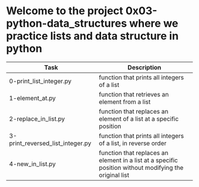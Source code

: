 # Welcome to the project 0x03-python-data_structures where we practice lists and data structure in python
| Task | Description |
| ----- | ----------- |
| 0-print_list_integer.py | function that prints all integers of a list |
| 1-element_at.py | function that retrieves an element from a list |
| 2-replace_in_list.py | function that replaces an element of a list at a specific position |
| 3-print_reversed_list_integer.py | function that prints all integers of a list, in reverse order |
| 4-new_in_list.py | function that replaces an element in a list at a specific position without modifying the original list |
